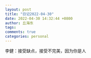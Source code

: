 ```yaml
---
layout: post
title: "日记2022-04-30"
date: 2022-04-30 14:32:44 +0800
author: 丘海东 
tags: 
comments: true
categories: personal
---
```

李健：接受缺点，接受不完美，因为你是人
